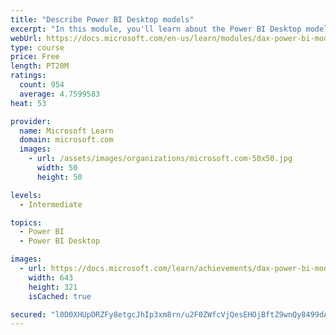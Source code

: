 ```yaml
---
title: "Describe Power BI Desktop models"
excerpt: "In this module, you'll learn about the Power BI Desktop model structure, star schema design basics, analytics queries, and report visual configuration. This module provides a strong foundation on which you can learn to optimize model designs and add model calculations."
webUrl: https://docs.microsoft.com/en-us/learn/modules/dax-power-bi-models/
type: course
price: Free
length: PT20M
ratings:
  count: 954
  average: 4.7599583
heat: 53

provider:
  name: Microsoft Learn
  domain: microsoft.com
  images:
    - url: /assets/images/organizations/microsoft.com-50x50.jpg
      width: 50
      height: 50

levels:
  - Intermediate

topics:
  - Power BI
  - Power BI Desktop

images:
  - url: https://docs.microsoft.com/learn/achievements/dax-power-bi-models-social.png
    width: 643
    height: 321
    isCached: true

secured: "l0D0XHUpDRZFy8etgcJhIp3xm8rn/u2F0ZWfcVjQesEHOjBftZ9wnQy8499dAysc2hlDsMSjLCIbyKYh9HgQruywwKnVmvNmBB/hLdy30byT4GWRgbMwg71ujeCXLQDpwOvESdqWKjew0Gs5LvyCQrmiPpKQ8nUCzbhIIsROdG+EjSUaskGSV483FM3hXs2xuKeDG2HILWw3ROcsNLc95m2z+8UFW9PS1kDYm80eYloRoLWlh8wl3iXtFIrksQpoFqPfsjYOeRs9vAx43ESrZetVI7jKdZJ7U1la/BmOiRY9cKxOBvv/iuOFnDC8hIYYx7VYEagOJzRvssPegLDgaRpbLR67UORiIu05nNpwSSrtgLMOMzp85e8XvbKeWrYmZlimydM/R31yf2tL6YTjCVy/8MCFe7f28UkOa8j/RVQ=;dwBm6hiGs+BbW1clTZZCnA=="
---
```


